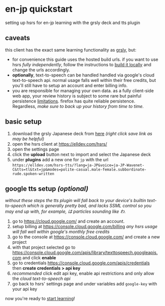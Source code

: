 # en-jp quickstart

setting up hsrs for en-jp learning with the grsly deck and tts plugin

## caveats

this client has the exact same learning functionality as [grsly](https://grsly.com), but:

- for convenience this guide uses the hosted build urls. if you want to use hsrs _fully independently_, follow the instructions to [build it locally](../../readme.md#run-locally) and change the urls accordingly.
- **optionally**, text-to-speech can be handled handled via google's cloud text-to-speech api. normal usage falls well within their free credits, but you'll still have to setup an account and enter billing info.
- you are responsible for managing your own data. as a fully client-side web app, your review history is subject to some rare but painful persistence [limitations](https://developer.mozilla.org/en-US/docs/Web/API/Storage_API/Storage_quotas_and_eviction_criteria#does_browser-stored_data_persist). firefox has quite reliable persistence. Regardless, _make sure to back up your history from time to time._

## basic setup

1.  download the grsly Japanese deck from [here](https://app.grsly.com/jp.deck.json) _(right click save link as may be helpful)_
2.  open the hsrs client at https://elldev.com/hsrs/
3.  open the settings page
4.  click the **upload** button next to import and select the Japanese deck
5.  under **plugins** add a new one for `jp` with the url `https://elldev.com/hsrs-tts/?lang=ja-JP&voice=ja-JP-Wavenet-C&tts=tl&txt=jp&modes=polite-casual.male-female.subbordinate-rude.spoken-written`

## google tts setup _(optional)_

*without these steps the tts plugin will fall back to your device's builtin text-to-speech which is generally pretty bad, and lacks SSML control so you may end up with, for example, は particles sounding like わ.*

1. go to https://cloud.google.com/ and create an account.
2. setup billing at https://console.cloud.google.com/billing _any hsrs usage will fall well within google's monthly free credits_
3. go to the console at https://console.cloud.google.com/ and create a new project
4. with that project selected go to https://console.cloud.google.com/apis/library/texttospeech.googleapis.com and click **enable**
5. go to credentials https://console.cloud.google.com/apis/credentials then **create credentials > api key**
6. _recommended_ click edit api key, enable api restrictions and only allow the _cloud text-to-speech api_
7. go back to hsrs' settings page and under variables add `google-key` with your api key

now you're ready to [start learning](./learning.md)!
